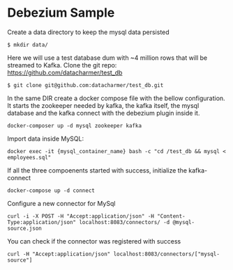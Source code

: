 # Debezium Sample

Create a data directory to keep the mysql data persisted

```
$ mkdir data/
```

Here we will use a test database dum with ~4 million rows that will be streamed to Kafka. Clone the git repo: https://github.com/datacharmer/test_db 

```
$ git clone git@github.com:datacharmer/test_db.git
```

In the same DIR create a docker compose file with the bellow configuration. It starts the zookeeper needed by kafka, the kafka itself, the mysql database and the kafka connect with the debezium plugin inside it.

```
docker-composer up -d mysql zookeeper kafka 
```

Import data inside MySQL:

```
docker exec -it {mysql_container_name} bash -c "cd /test_db && mysql < employees.sql"
```


If all the three compoenents started with success, initialize the kafka-connect

```
docker-compose up -d connect
```

Configure a new connector for MySql

```
curl -i -X POST -H "Accept:application/json" -H "Content-Type:application/json" localhost:8083/connectors/ -d @mysql-source.json
```

You can check if the connector was registered with success

```
curl -H "Accept:application/json" localhost:8083/connectors/["mysql-source"]
```




